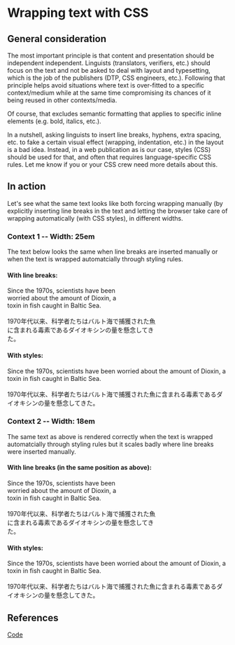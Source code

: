 <body>

<h1>Wrapping text with CSS</h1>

<h2>General consideration</h2>

<p>The most important principle is that content and presentation should be independent independent. Linguists (translators, verifiers, etc.) should focus on the text and not be asked to deal with layout and typesetting, which is the job of the publishers (DTP, CSS engineers, etc.). Following that principle helps avoid situations where text is over-fitted to a specific context/medium while at the same time compromising its chances of it being reused in other contexts/media.</p>

<p>Of course, that excludes semantic formatting that applies to specific inline elements (e.g. bold, italics, etc.). </p>

<p>In a nutshell, asking linguists to insert line breaks, hyphens, extra spacing, etc. to fake a certain visual effect (wrapping, indentation, etc.) in the layout is a bad idea. Instead, in a web publication as is our case, styles (CSS) should be used for that, and often that requires language-specific CSS rules. Let me know if you or your CSS crew need more details about this.</p>

<h2>In action</h2>

<p>Let's see what the same text looks like both forcing wrapping manually (by explicitly inserting line breaks in the text and letting the browser take care of wrapping automatically (with CSS styles), in different widths.</p>

<h3>Context 1 -- Width: 25em</h3>

<p>The text below looks the same when line breaks are inserted manually or when the text is wrapped automatcially through styling rules.</p>

<h4>With line breaks:</h4>

<div class="width30"> Since the 1970s, scientists have been <br/> worried about the amount of Dioxin, a <br/> toxin in fish caught in Baltic Sea.</div>

<br/>

<div class="width30"> 1970年代以来、科学者たちはバルト海で捕獲された魚<br/>に含まれる毒素であるダイオキシンの量を懸念してき<br/>た。</div>

<h4>With styles:</h4>

<div class="width30 test"> Since the 1970s, scientists have been worried about the amount of Dioxin, a toxin in fish caught in Baltic Sea.</div>

<br/>

<div class="width30"> 1970年代以来、科学者たちはバルト海で捕獲された魚に含まれる毒素であるダイオキシンの量を懸念してきた。</div>

<h3>Context 2 -- Width: 18em</h3>

<p>The same text as above is rendered correctly when the text is wrapped automatcially through styling rules but it scales badly where line breaks were inserted manually.</p>

<h4>With line breaks (in the same position as above):</h4>

<div class="width18"> Since the 1970s, scientists have been <br/> worried about the amount of Dioxin, a <br/> toxin in fish caught in Baltic Sea.</div>

<br/>

<div class="width18"> 1970年代以来、科学者たちはバルト海で捕獲された魚<br/>に含まれる毒素であるダイオキシンの量を懸念してき<br/>た。</div>

<h4>With styles:</h4>

<div class="width18 test"> Since the 1970s, scientists have been worried about the amount of Dioxin, a toxin in fish caught in Baltic Sea.</div>

<br/>

<div class="width18 test"> 1970年代以来、科学者たちはバルト海で捕獲された魚に含まれる毒素であるダイオキシンの量を懸念してきた。</div>

</body>

<!-- another way:
https://www.html5canvastutorials.com/tutorials/html5-canvas-wrap-text-tutorial/
-->

## References

<a href="https://jsfiddle.net/msoutopico/08btgs5j/3/">Code</a>